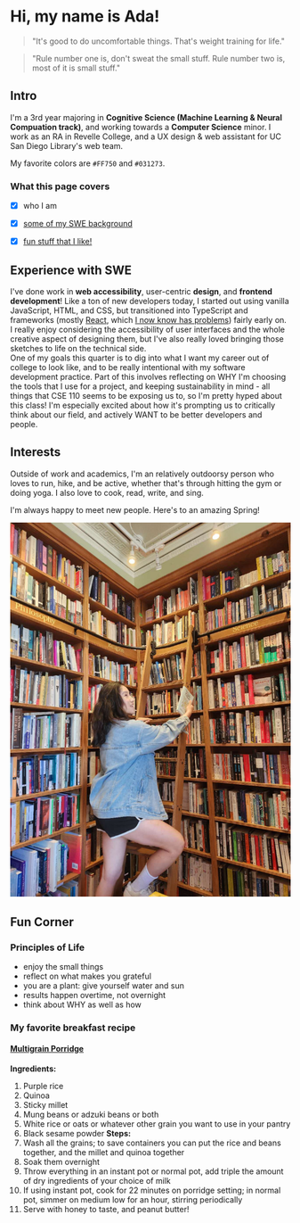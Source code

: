 # Hi, my name is Ada!

> "It's good to do uncomfortable things. That's weight training for life."

> "Rule number one is, don't sweat the small stuff. Rule number two is, most of it is small stuff."

## Intro
I'm a 3rd year majoring in **Cognitive Science (Machine Learning & Neural Compuation track)**, and working towards a **Computer Science** minor. I work as an RA in Revelle College, and a UX design & web assistant for UC San Diego Library's web team.   

My favorite colors are `#FF750` and `#031273`.

### What this page covers
- [x] who I am
- [x] [some of my SWE background](#experience-with-swe)
- [x] [fun stuff that I like!](#fun-corner)



## Experience with SWE
I've done work in **web accessibility**, user-centric **design**, and **frontend development**! Like a ton of new developers today, I started out using vanilla JavaScript, HTML, and CSS, but transitioned into TypeScript and frameworks (mostly [React](https://react.dev/), which [I now know has problems](https://www.zachleat.com/web/react-criticism/)) fairly early on. 
I really enjoy considering the accessibility of user interfaces and the whole creative aspect of designing them, but I've also really loved bringing those sketches to life on the technical side.  
One of my goals this quarter is to dig into what I want my career out of college to look like, and to be really intentional with my software development practice.
Part of this involves reflecting on WHY I'm choosing the tools that I use for a project, and keeping sustainability in mind - all things that CSE 110 seems to be exposing us to, so I'm pretty hyped about this class! I'm especially excited about how it's prompting us to critically think about our field, and actively WANT to be better developers and people.  

## Interests
Outside of work and academics, I'm an relatively outdoorsy person who loves to run, hike, and be active, whether that's through hitting the gym or doing yoga. I also love to cook, read, write, and sing.

I'm always happy to meet new people. Here's to an amazing Spring!

![pic of ada](/imgs/libraryprofile.jpg)

## Fun Corner
### Principles of Life
- enjoy the small things
- reflect on what makes you grateful
- you are a plant: give yourself water and sun
- results happen overtime, not overnight
- think about WHY as well as how  
### My favorite breakfast recipe
#### [Multigrain Porridge]((/imgs/eight-treasure-Congee.jpg))
**Ingredients:**  
1. Purple rice
2. Quinoa
3. Sticky millet
4. Mung beans or adzuki beans or both
5. White rice or oats or whatever other grain you want to use in your pantry
6. Black sesame powder
**Steps:**  
1. Wash all the grains; to save containers you can put the rice and beans together, and the millet and quinoa together
2. Soak them overnight
3. Throw everything in an instant pot or normal pot, add triple the amount of dry ingredients of your choice of milk
4. If using instant pot, cook for 22 minutes on porridge setting; in normal pot, simmer on medium low for an hour, stirring periodically
5. Serve with honey to taste, and peanut butter!